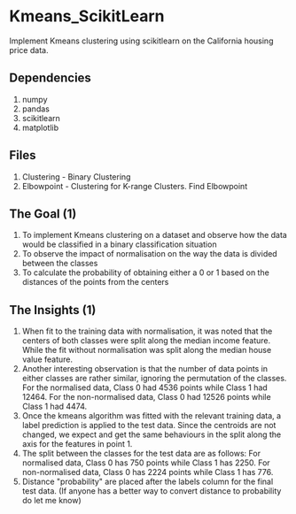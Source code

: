 # Kmeans_ScikitLearn
Implement Kmeans clustering using scikitlearn on the California housing price data.

## Dependencies
1) numpy
2) pandas
3) scikitlearn
4) matplotlib

## Files
1) Clustering - Binary Clustering
2) Elbowpoint - Clustering for K-range Clusters. Find Elbowpoint

## The Goal (1)
1) To implement Kmeans clustering on a dataset and observe how the data would be classified in a binary classification situation
2) To observe the impact of normalisation on the way the data is divided between the classes
3) To calculate the probability of obtaining either a 0 or 1 based on the distances of the points from the centers

## The Insights (1)
1) When fit to the training data with normalisation, it was noted that the centers of both classes were split along the median income feature. While the fit without normalisation was split along the median house value feature.
2) Another interesting observation is that the number of data points in either classes are rather similar, ignoring the permutation of the classes. For the normalised data, Class 0 had 4536 points while Class 1 had 12464. For the non-normalised data, Class 0 had 12526 points while Class 1 had 4474.
3) Once the kmeans algorithm was fitted with the relevant training data, a label prediction is applied to the test data. Since the centroids are not changed, we expect and get the same behaviours in the split along the axis for the features in point 1. 
4) The split between the classes for the test data are as follows: For normalised data, Class 0 has 750 points while Class 1 has 2250. For non-normalised data, Class 0 has 2224 points while Class 1 has 776.
5) Distance "probability" are placed after the labels column for the final test data. (If anyone has a better way to convert distance to probability do let me know)

